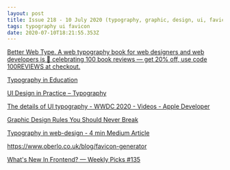 ```yaml
---
layout: post
title: Issue 218 - 10 July 2020 (typography, graphic, design, ui, favicon, front-end)
tags: typography ui favicon
date: 2020-07-10T18:21:55.353Z
---
```

<a href="https://betterwebtype.com/web-typography-book/" title="Better Web Type" alt="Better Web Type" target="_blank">Better Web Type. A web typography book for web designers and web developers is 🎉 celebrating 100 book reviews — get 20% off, use code 100REVIEWS at checkout.</a>

<a href="https://medium.com/justjag/typography-in-education-db96bb2c99ea" title="Typography in Education" alt="Typography in Education" target="_blank">Typography in Education</a>

<a href="https://uxmisfit.com/2020/02/03/ui-design-in-practice-typography/" title="UI Design in Practice – Typography" alt="UI Design in Practice – Typography" target="_blank">UI Design in Practice – Typography</a>

<a href="https://developer.apple.com/videos/play/wwdc2020/10175" title="The details of UI typography - WWDC 2020 - Videos - Apple Developer" alt="The details of UI typography - WWDC 2020 - Videos - Apple Developer" target="_blank">The details of UI typography - WWDC 2020 - Videos - Apple Developer</a>

<a href="https://forty8creates.com/graphic-design-rules-you-should-never-break/" title="Graphic Design Rules You Should Never Break" alt="Graphic Design Rules You Should Never Break" target="_blank">Graphic Design Rules You Should Never Break</a>

<a href="https://uxplanet.org/and-again-about-typography-14cc5d20f2f0" title="Typography in web-design" alt="Typography in web-design" target="_blank">Typography in web-design - 4 min Medium Article</a>

<a href="https://www.oberlo.co.uk/blog/favicon-generator" title="https://www.oberlo.co.uk/blog/favicon-generator" alt="https://www.oberlo.co.uk/blog/favicon-generator" target="_blank">https://www.oberlo.co.uk/blog/favicon-generator</a>

<a href="https://daily.dev/posts/what-s-new-in-frontend-weekly-picks-135" title="What's New In Frontend? — Weekly Picks #135" alt="What's New In Frontend? — Weekly Picks #135" target="_blank">What's New In Frontend? — Weekly Picks #135</a>